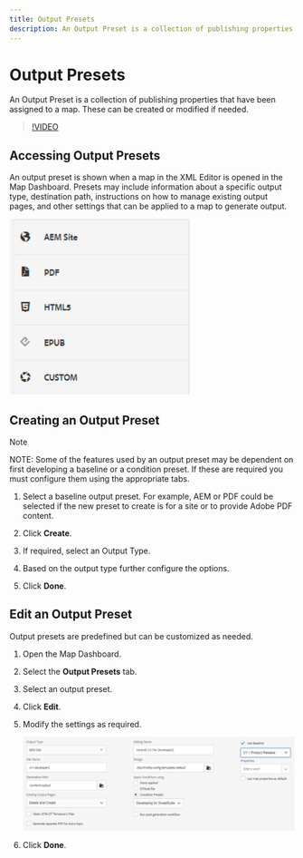 ```yaml
---
title: Output Presets
description: An Output Preset is a collection of publishing properties that have been assigned to a map
---
```


# Output Presets

An Output Preset is a collection of publishing properties that have been assigned to a map. These can be created or modified if needed.

>[!VIDEO](https://video.tv.adobe.com/v/338989)

## Accessing Output Presets

An output preset is shown when a map in the XML Editor is opened in the Map Dashboard. Presets may include information about a specific output type, destination path, instructions on how to manage existing output pages, and other settings that can be applied to a map to generate output.

![Access-Output-Presets](images/access-output-presets.png)
 
## Creating an Output Preset

>[!NOTE]
>
>NOTE: Some of the features used by an output preset may be dependent on first developing a baseline or a condition preset. If these are required you must configure them using the appropriate tabs.

1. Select a baseline output preset. For example, AEM or PDF could be selected if the new preset to create is for a site or to provide Adobe PDF content.

2. Click **Create**.

3. If required, select an Output Type.

4. Based on the output type further configure the options.

5. Click **Done**.

## Edit an Output Preset

Output presets are predefined but can be customized as needed.

1. Open the Map Dashboard.

2. Select the **Output Presets** tab.

3. Select an output preset.

4. Click **Edit**.

5. Modify the settings as required.

    ![Edit-Output-Preset](images/edit-output-preset.png)
 
6. Click **Done**.
